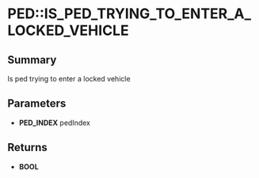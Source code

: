 # PED::IS_PED_TRYING_TO_ENTER_A_LOCKED_VEHICLE

## Summary
Is ped trying to enter a locked vehicle

## Parameters
* **PED_INDEX** pedIndex

## Returns
* **BOOL**